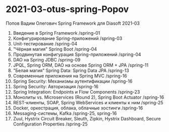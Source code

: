 # 2021-03-otus-spring-Popov
Попов Вадим Олегович
Spring Framework для Diasoft
2021-03

1. Введение в Spring Framework 
  /spring-01
3. Конфигурирование Spring-приложений 
  /spring-03
4. Unit-тестирование
  /spring-04
5. "Чёрная магия" Spring Boot
  /spring-04
7. Продвинутая конфигурация Spring-приложений 
  /spring-04
9. DAO на Spring JDBC
  /spring-09
11. JPQL, Spring ORM, DAO на основе Spring ORM + JPA 
  /spring-11
13. "Белая магия" Spring Data: Spring Data JPA 
  /spring-13
16. Современные приложения на Spring MVC
  /spring-16
19. Spring Security: Механизмы аутентификации 
  /spring-16
20. Spring Security: Авторизация
  /spring-16
23. Spring Integration: Endpoints и Flow Components 
  /spring-23
24. Монолиты vs. Microservices (Round 2), Spring Boot Actuator
  /spring-16
25. REST-клиенты, SOAP, Spring WebServices и клиенты к ним
  /spring-25
26. Docker, оркестрация, облака, облачные хостинги
  /spring-16
27. Messaging-системы, Kafka 
  /spring-25, spring-16
30. Zuul, Hystrix Circuit Breaker, Sleuth, Zipkin, Hystrix Dashboard, Secure Configuration Properties 
  /spring-25